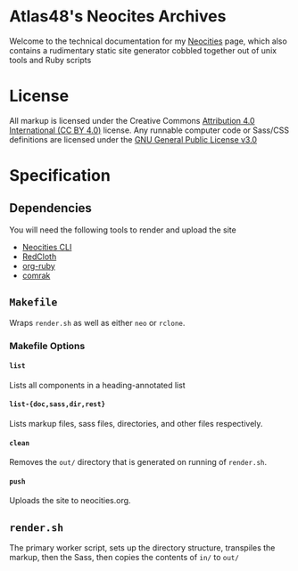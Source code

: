 # Atlas48's Neocites Archives
Welcome to the technical documentation for my [Neocities](https://neocities.org) page, which also contains a rudimentary static site generator cobbled together out of unix tools
and Ruby scripts

# License
All markup is licensed under the Creative Commons [Attribution 4.0 International (CC BY 4.0)](https://creativecommons.org/licenses/by/4.0/) license.
Any runnable computer code or Sass/CSS definitions are licensed under the [GNU General Public License v3.0](https://www.gnu.org/licenses/gpl-3.0.html)
# Specification
## Dependencies
You will need the following tools to render and upload the site
- [Neocities CLI](https://neocities.org/cli)
- [RedCloth](http://redcloth.org/)
- [org-ruby](http://github.com/bdewey/org-ruby)
- [comrak](https://github.com/kivikakk/comrak)
## `Makefile`
Wraps `render.sh` as well as either `neo` or `rclone`.
### Makefile Options
#### `list`
Lists all components in a heading-annotated list
#### `list-{doc,sass,dir,rest}`
Lists markup files, sass files, directories, and other files respectively.
#### `clean`
Removes the `out/` directory that is generated on running of `render.sh`.
#### `push`
Uploads the site to neocities.org.
## `render.sh`
The primary worker script, sets up the directory structure, transpiles the markup, then the Sass, then copies the contents of `in/` to `out/`
